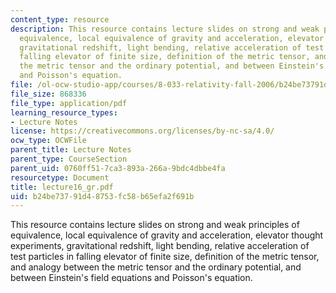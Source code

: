 ```yaml
---
content_type: resource
description: This resource contains lecture slides on strong and weak principles of
  equivalence, local equivalence of gravity and acceleration, elevator thought experiments,
  gravitational redshift, light bending, relative acceleration of test particles in
  falling elevator of finite size, definition of the metric tensor, and analogy between
  the metric tensor and the ordinary potential, and between Einstein's field equations
  and Poisson's equation.
file: /ol-ocw-studio-app/courses/8-033-relativity-fall-2006/b24be73791d48753fc58b65efa2f691b_lecture16_gr.pdf
file_size: 868336
file_type: application/pdf
learning_resource_types:
- Lecture Notes
license: https://creativecommons.org/licenses/by-nc-sa/4.0/
ocw_type: OCWFile
parent_title: Lecture Notes
parent_type: CourseSection
parent_uid: 0760ff51-7ca3-893a-266a-9bdc4dbbe4fa
resourcetype: Document
title: lecture16_gr.pdf
uid: b24be737-91d4-8753-fc58-b65efa2f691b
---
```

This resource contains lecture slides on strong and weak principles of equivalence, local equivalence of gravity and acceleration, elevator thought experiments, gravitational redshift, light bending, relative acceleration of test particles in falling elevator of finite size, definition of the metric tensor, and analogy between the metric tensor and the ordinary potential, and between Einstein's field equations and Poisson's equation.